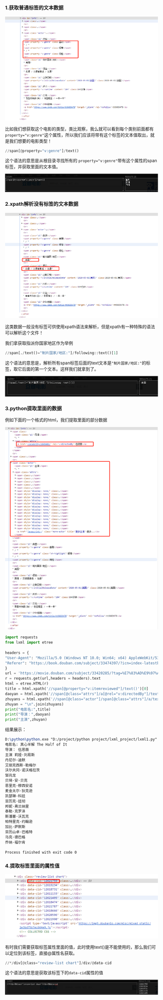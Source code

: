 ### 1.获取普通标签的文本数据

![image-20200524224222124](../image/image-20200524224222124.png)

比如我们想获取这个电影的类型，类比观察，我么就可以看到每个类别前面都有`property="v:genre"`这个属性，所以我们应该将带有这个标签的文本值取出，就是我们想要的电影类型！

```python
//span[@property="v:genre"]/text()
```

这个语法的意思是从根目录寻找所有的 `property="v:genre"`带有这个属性的span标签，并获取里面的文本值。

![image-20200524224633856](../image/image-20200524224633856.png)

### 2.xpath解析没有标签的文本数据

![image-20200524223709503](../image/image-20200524223709503.png)

这类数据一般没有标签可供使用xpath语法来解析，但是xpath有一种特殊的语法可以解析这个文件！

我们拿获取指派你国家地区作为举例

```python
//span[./text()="制片国家/地区:"]/following::text()[1]
```

这个语法的意思是，解析所有span标签后面的text文本是`"制片国家/地区:"`的标签，取它后面的第一个文本。这样我们就拿到了。

![image-20200524224118507](../image/image-20200524224118507.png)

### 3.python提取里面的数据

例如下面的一个格式的html，我们提取里面的部分数据

![image-20200524232019331](../image/image-20200524232019331.png)

```python
import requests
from lxml import etree

headers = {
"User-Agent": "Mozilla/5.0 (Windows NT 10.0; Win64; x64) AppleWebKit/537.36 (KHTML, like Gecko) Chrome/83.0.4103.61 Safari/537.36",
"Referer": "https://book.douban.com/subject/33474397/?icn=index-latestbook-subject"
}
url = 'https://movie.douban.com/subject/33420285/?tag=%E7%83%AD%E9%97%A8&from=gaia'
r = requests.get(url,headers = headers).text
html = etree.HTML(r)
title = html.xpath('//span[@property="v:itemreviewed"]/text()')[0]
daoyan = html.xpath('//span[@class="attrs"]/a[@rel="v:directedBy"]/text()')[0]
zhuyans = html.xpath('//span[@class="actor"]/span[@class="attrs"]/a/text()')
zhuyan = "\n".join(zhuyans)
print("电影名:",title)
print("导演：",daoyan)
print("主演",zhuyan)
```

结果展示：

```tex
D:\python\python.exe "D:/project/python project/lxml_project/lxml1.py"
电影名: 真心半解 The Half of It
导演： 伍思薇
主演 莉娅·刘易斯
丹尼尔·迪默
艾丽克西斯·勒梅尔
沃尔夫冈·诺沃格拉茨
邹兆龙
贝琦·安·贝克
恩里克·穆西安诺
麦金太尔·狄克逊
凯瑟琳·科廷
亚历克·廷彻
邦妮·弗兰纳里
泰勒·克罗泽
斯潘塞·沃瓦克
帕特里克·约翰逊
加比·萨默斯
亚历山卓·巴格特
马克·德巴格
乔纳·福尔肯

Process finished with exit code 0
```

### 4.提取标签里面的属性值

![image-20200526184742269](../image/image-20200526184742269.png)

有时我们需要获取标签属性里面的值，此时使用text()是不能使用的，那么我们可以定位到该标签，直接@属性名获取。

```python
//*/div[@class="review-list chart"]/div/@data-cid
```

这个语法的意思是获取该标签下的`data-cid`属性的值

![image-20200526185029049](../image/image-20200526185029049.png)